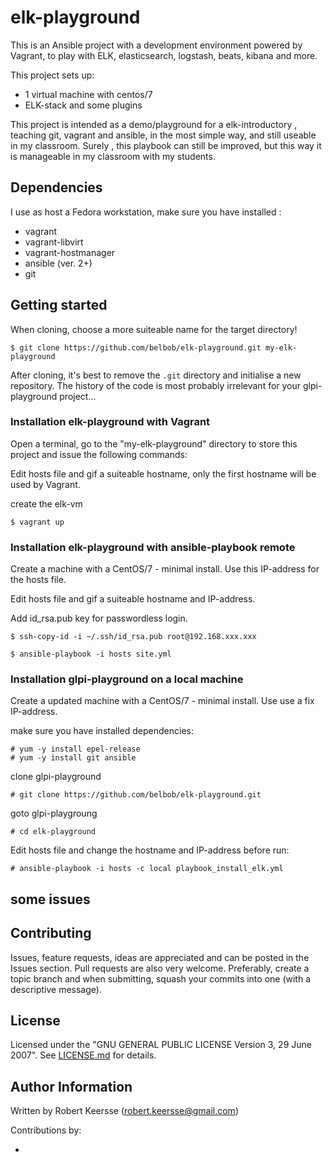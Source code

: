 # elk-playground
This is an Ansible project with a development environment powered by Vagrant, to play with ELK, elasticsearch, logstash, beats, kibana and more.

This project sets up:

* 1 virtual machine with centos/7
* ELK-stack and some plugins

This project is intended as a demo/playground for a elk-introductory , teaching git, vagrant and ansible, in the most simple way, and still useable in my classroom. Surely , this playbook can still be improved, but this way it is manageable in my classroom with my students.

## Dependencies

I use as host a Fedora workstation, make sure you have installed :

- vagrant
- vagrant-libvirt
- vagrant-hostmanager
- ansible (ver. 2+)
- git

## Getting started

When cloning, choose a more suiteable  name for the target directory!

```ShellSession
$ git clone https://github.com/belbob/elk-playground.git my-elk-playground
```
After cloning, it's best to remove the `.git` directory and initialise a new repository. The history of the code is most probably irrelevant for your glpi-playground project...

### Installation elk-playground with Vagrant

Open a terminal, go to the "my-elk-playground" directory to store this project and issue the following commands:

Edit hosts file and gif a suiteable hostname, only the first hostname will be used by Vagrant.

create the elk-vm

```ShellSession
$ vagrant up
```

### Installation elk-playground with ansible-playbook remote

Create a machine with a CentOS/7 - minimal install. Use this IP-address for the hosts file.

Edit hosts file and gif a suiteable hostname and IP-address.

Add id_rsa.pub key for passwordless login.

```ShellSession
$ ssh-copy-id -i ~/.ssh/id_rsa.pub root@192.168.xxx.xxx
```

```ShellSession
$ ansible-playbook -i hosts site.yml
```

### Installation glpi-playground on a local machine

Create a updated machine with a CentOS/7 - minimal install. Use use a fix IP-address.

make sure you have installed dependencies:

```ShellSession
# yum -y install epel-release
# yum -y install git ansible
```
clone glpi-playground

```ShellSession
# git clone https://github.com/belbob/elk-playground.git
```
goto glpi-playgroung

```ShellSession
# cd elk-playground
```
Edit hosts file and change the hostname and IP-address before run:

```ShellSession
# ansible-playbook -i hosts -c local playbook_install_elk.yml
```

## some issues


## Contributing

Issues, feature requests, ideas are appreciated and can be posted in the Issues section. Pull requests are also very welcome. Preferably, create a topic branch and when submitting, squash your commits into one (with a descriptive message).

## License

Licensed under the "GNU GENERAL PUBLIC LICENSE Version 3, 29 June 2007". See [LICENSE.md](/License.md) for details.

## Author Information

Written by Robert Keersse (robert.keersse@gmail.com)

Contributions by:

-
